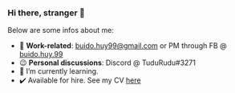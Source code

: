### Hi there, stranger 👋

Below are some infos about me:

- 📝 **Work-related**: buido.huy99@gmail.com or PM through FB @ [buido.huy.99](https://www.facebook.com/buido.huy.99/)
- 😉 **Personal discussions**: Discord @ TuduRudu#3271
- 🌱 I’m currently learning.
- ✔️ Available for hire. See my CV [here](https://buidohuy99.github.io/resume/)
